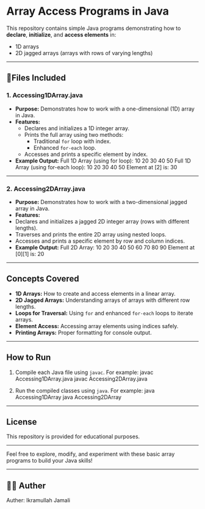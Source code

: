 # Array Access Programs in Java

This repository contains simple Java programs demonstrating how to **declare**, **initialize**, and **access elements** in:

- 1D arrays
- 2D jagged arrays (arrays with rows of varying lengths)

---

## 📁Files Included

### 1. Accessing1DArray.java

- **Purpose:** Demonstrates how to work with a one-dimensional (1D) array in Java.
- **Features:**
  - Declares and initializes a 1D integer array.
  - Prints the full array using two methods:
    - Traditional `for` loop with index.
    - Enhanced `for-each` loop.
  - Accesses and prints a specific element by index.
- **Example Output:**
Full 1D Array (using for loop):
10 20 30 40 50
Full 1D Array (using for-each loop):
10 20 30 40 50
Element at [2] is: 30

---

### 2. Accessing2DArray.java

- **Purpose:** Demonstrates how to work with a two-dimensional jagged array in Java.
- **Features:**
- Declares and initializes a jagged 2D integer array (rows with different lengths).
- Traverses and prints the entire 2D array using nested loops.
- Accesses and prints a specific element by row and column indices.
- **Example Output:**
Full 2D Array:
10 20 30 40
50 60
70 80 90
Element at [0][1] is: 20

---

## Concepts Covered

- **1D Arrays:** How to create and access elements in a linear array.
- **2D Jagged Arrays:** Understanding arrays of arrays with different row lengths.
- **Loops for Traversal:** Using `for` and enhanced `for-each` loops to iterate arrays.
- **Element Access:** Accessing array elements using indices safely.
- **Printing Arrays:** Proper formatting for console output.

---

## How to Run

1. Compile each Java file using `javac`. For example:
javac Accessing1DArray.java
javac Accessing2DArray.java

2. Run the compiled classes using `java`. For example:
java Accessing1DArray
java Accessing2DArray

---

## License

This repository is provided for educational purposes.

---

Feel free to explore, modify, and experiment with these basic array programs to build your Java skills!

---

## 🙋‍♂️ Auther
Auther: Ikramullah Jamali
